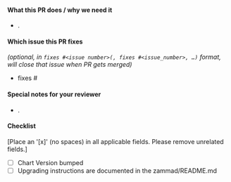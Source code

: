 <!--
Thank you for contributing to zammad/zammad-helm. Before you submit this PR we'd like to
make sure you are aware of our technical requirements and best practices:

* https://helm.sh/docs/chart_best_practices/

Following best practices right from the start will accelerate the review process and
help get your PR merged quicker.

When updates to your PR are requested, please add new commits and do not squash the
history. This will make it easier to identify new changes. The PR will be squashed
anyways when it is merged. Thanks.

Please make sure you test your changes before you push them. Once pushed, a Github
Action will run across your changes and do some initial checks and linting. These checks
run very quickly. Please check the results. We would like these checks to pass before we
even continue reviewing your changes.
-->
<!-- markdownlint-disable MD041 -->
#### What this PR does / why we need it

- .

#### Which issue this PR fixes

*(optional, in `fixes #<issue number>(, fixes #<issue_number>, …)` format, will close that issue when PR gets merged)*

- fixes #

#### Special notes for your reviewer

- .

#### Checklist

[Place an '[x]' (no spaces) in all applicable fields. Please remove unrelated fields.]

- [ ] Chart Version bumped
- [ ] Upgrading instructions are documented in the zammad/README.md
